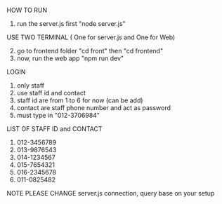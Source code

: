 HOW TO RUN
1. run the server.js first "node server.js"

USE TWO TERMINAL ( One for server.js and One for Web)

2. go to frontend folder "cd front" then "cd frontend"
3. now, run the web app "npm run dev"

LOGIN
1. only staff
2. use staff id and contact 
3. staff id are from 1 to 6 for now (can be add)
4. contact are staff phone number and act as password
5. must type in "012-3706984"

LIST OF STAFF ID and CONTACT
1. 	012-3456789
2. 	013-9876543
3. 	014-1234567
4. 	015-7654321
5. 	016-2345678
6. 	011-0825482

NOTE
PLEASE CHANGE server.js connection, query base on your setup
